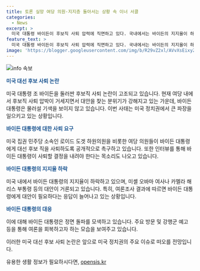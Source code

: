 ```yaml
---
title: 토론 실망 여당 의원·지지층 돌아서는 상황 속 이너 서클
categories:
  - News
excerpt: >
  미국 대통령 바이든이 후보직 사퇴 압력에 직면하고 있다. 국내에서는 바이든의 지지율이 하락하고, 신뢰도가 떨어지며 후보 교체론이 제기되고 있다. 민주당 내에서도 후보직 사퇴를 공개 요구하는 목소리가 나오는 등 상황은 심각하다. 그러나 바이든은 여전히 물러서지 않고 강행군을 예고하고 있으며, 대선회담과 정상회의 등을 통해 소통하고 심리전을 펼 치기로 결정한 것으로 알려졌다. 또한 바이든은 가족과 측근 영향 하에 완주 의지를 고수하고 있다는 분석이 나오고 있다.
feature_text: >
  미국 대통령 바이든이 후보직 사퇴 압력에 직면하고 있다. 국내에서는 바이든의 지지율이 하락하고, 신뢰도가 떨어지며 후보 교체론이 제기되고 있다. 민주당 내에서도 후보직 사퇴를 공개 요구하는 목소리가 나오는 등 상황은 심각하다. 그러나 바이든은 여전히 물러서지 않고 강행군을 예고하고 있으며, 대선회담과 정상회의 등을 통해 소통하고 심리전을 펼 치기로 결정한 것으로 알려졌다. 또한 바이든은 가족과 측근 영향 하에 완주 의지를 고수하고 있다는 분석이 나오고 있다.
image: 'https://blogger.googleusercontent.com/img/b/R29vZ2xl/AVvXsEixyZcFfHzMRdzZMjFBmAUKJYCLCGyLL1o632UiGVXcaFdKo_bkvkuCioo0uUKlGfBVcT3P84aROyZIXSBEx3Aw5nCQ3pTgDom1WDC4m8eifvWiAmWEEVb4x6G_l8C0QH225ldMjyaFvpxGEBGNO37VmDTDMHGhJPq73UglMfDca1-0aw/s1600/blogspot.png'
---
```


<p><img src="https://blogger.googleusercontent.com/img/b/R29vZ2xl/AVvXsEixyZcFfHzMRdzZMjFBmAUKJYCLCGyLL1o632UiGVXcaFdKo_bkvkuCioo0uUKlGfBVcT3P84aROyZIXSBEx3Aw5nCQ3pTgDom1WDC4m8eifvWiAmWEEVb4x6G_l8C0QH225ldMjyaFvpxGEBGNO37VmDTDMHGhJPq73UglMfDca1-0aw/s1600/blogspot.png" alt="info 속보" /></p>

<p><b><span style="color: #1a5490;">미국 대선 후보 사퇴 논란</span></b></p>

<p>미국 대통령 조 바이든을 둘러싼 후보직 사퇴 논란이 고조되고 있습니다. 현재 여당 내에서 후보직 사퇴 압박이 거세지면서 대안을 찾는 분위기가 강해지고 있는 가운데, 바이든 대통령은 물러설 기색을 보이지 않고 있습니다. 이번 사태는 미국 정치권에서 큰 파장을 일으키고 있는 상황입니다.</p>

<p><b><span style="color: #1a5490;">바이든 대통령에 대한 사퇴 요구</span></b></p>

<p>미국 집권 민주당 소속인 로이드 도겟 하원의원을 비롯한 여당 의원들이 바이든 대통령에게 대선 후보 직을 사퇴하도록 공개적으로 촉구하고 있습니다. 또한 인터뷰를 통해 바이든 대통령이 사퇴할 결정을 내려야 한다는 목소리도 나오고 있습니다.</p>

<p><b><span style="color: #1a5490;">바이든 대통령의 지지율 하락</span></b></p>

<p>미국 내에서 바이든 대통령의 지지율이 하락하고 있으며, 미셸 오바마 여사나 카멜라 해리스 부통령 등의 대안이 거론되고 있습니다. 특히, 여론조사 결과에 따르면 바이든 대통령에게 대안이 필요하다는 응답이 늘어나고 있는 상황입니다.</p>

<p><b><span style="color: #1a5490;">바이든 대통령의 대응</span></b></p>

<p>이에 대해 바이든 대통령은 정면 돌파를 모색하고 있습니다. 주요 방문 및 강행군 예고 등을 통해 여론을 회복하고자 하는 모습을 보여주고 있습니다.</p>

<p>이러한 미국 대선 후보 사퇴 논란은 앞으로 미국 정치권의 주요 이슈로 떠오를 전망입니다.</p>
유용한 생활 정보가 필요하시다면, <a href="https://opensis.kr" rel="dofollow">opensis.kr</a>


